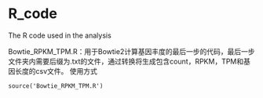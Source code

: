 # R_code
The R code used in the analysis

Bowtie_RPKM_TPM.R：用于Bowtie2计算基因丰度的最后一步的代码，最后一步文件夹内需要后缀为.txt的文件，通过转换将生成包含count，RPKM，TPM和基因长度的csv文件。
使用方式
~~~
source('Bowtie_RPKM_TPM.R')
~~~
